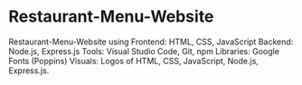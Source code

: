 # Restaurant-Menu-Website
Restaurant-Menu-Website using Frontend: HTML, CSS, JavaScript  Backend: Node.js, Express.js  Tools: Visual Studio Code, Git, npm  Libraries: Google Fonts (Poppins)  Visuals: Logos of HTML, CSS, JavaScript, Node.js, Express.js.
